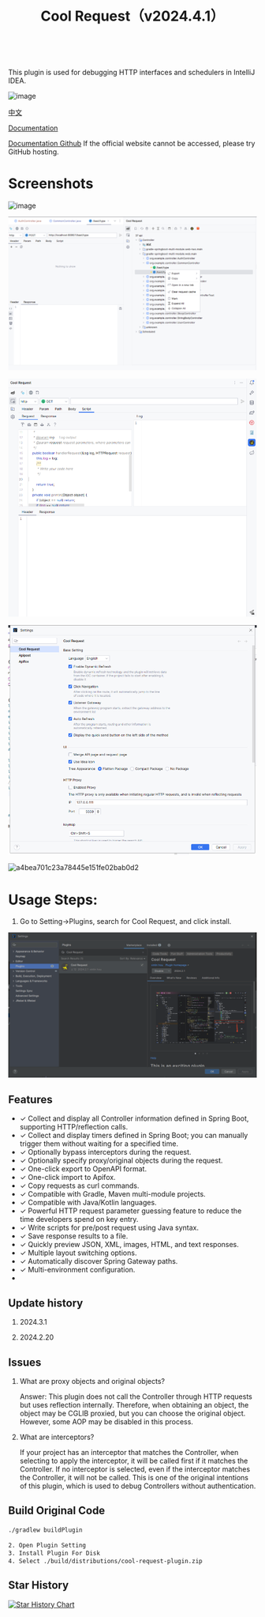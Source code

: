 <div align="center">
  <h1 align="center">
    Cool Request（v2024.4.1）
    <br />
    <br />
    <a href="https://plugin.houxinlin.com">
      <img src="https://plugin.houxinlin.com/img/logo.svg" alt="">
    </a>
  </h1>
</div>

This plugin is used for debugging HTTP interfaces and schedulers in IntelliJ IDEA.

![image](https://github.com/houxinlin/cool-request/assets/38684327/6aabece6-0e7f-4411-ab03-73df8fbccf64)



[中文](README.zh.md)


[Documentation](https://www.coolrequest.dev)

[Documentation  Github](https://houxinlin.github.io/)   If the official website cannot be accessed, please try GitHub hosting.
# Screenshots

![image](https://github.com/houxinlin/cool-request/assets/38684327/b30c7c64-249e-476b-8ddc-f51bb33b0c13)

![img.png](doc/screen.png)

![img.png](doc/script.png)

![img.png](doc/setting.png)

![a4bea701c23a78445e151fe02bab0d2](https://github.com/houxinlin/cool-request/assets/38684327/79b5e70d-ff31-4994-b5f6-8c1fec775c1a)

# Usage Steps:
1. Go to Setting->Plugins, search for Cool Request, and click install.

![img.png](doc/install.png)

## Features
- ✓️ Collect and display all Controller information defined in Spring Boot, supporting HTTP/reflection calls.
- ✓ Collect and display timers defined in Spring Boot; you can manually trigger them without waiting for a specified time.
- ✓ Optionally bypass interceptors during the request.
- ✓ Optionally specify proxy/original objects during the request.
- ✓ One-click export to OpenAPI format.
- ✓ One-click import to Apifox.
- ✓ Copy requests as curl commands.
- ✓ Compatible with Gradle, Maven multi-module projects.
- ✓ Compatible with Java/Kotlin languages.
- ✓ Powerful HTTP request parameter guessing feature to reduce the time developers spend on key entry.
- ✓ Write scripts for pre/post request using Java syntax.
- ✓ Save response results to a file.
- ✓ Quickly preview JSON, XML, images, HTML, and text responses.
- ✓ Multiple layout switching options.
- ✓ Automatically discover Spring Gateway paths.
- ✓ Multi-environment configuration.
-

## Update history

 1. 2024.3.1

 2. 2024.2.20

## Issues

1. What are proxy objects and original objects?

   Answer: This plugin does not call the Controller through HTTP requests but uses reflection internally. Therefore, when obtaining an object, the object may be CGLIB proxied, but you can choose the original object. However, some AOP may be disabled in this process.

2. What are interceptors?

   If your project has an interceptor that matches the Controller, when selecting to apply the interceptor, it will be called first if it matches the Controller. If no interceptor is selected, even if the interceptor matches the Controller, it will not be called. This is one of the original intentions of this plugin, which is used to debug Controllers without authentication.

## Build Original Code

```cmd
./gradlew buildPlugin
```
```
2. Open Plugin Setting
3. Install Plugin For Disk
4. Select ./build/distributions/cool-request-plugin.zip

```

## Star History

[![Star History Chart](https://api.star-history.com/svg?repos=houxinlin/cool-request&type=Date)](https://star-history.com/#houxinlin/cool-request&Date)

